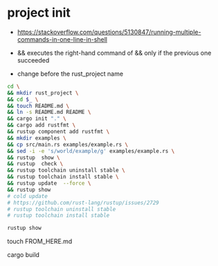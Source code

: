 # project init



- https://stackoverflow.com/questions/5130847/running-multiple-commands-in-one-line-in-shell
- && executes the right-hand command of && only if the previous one succeeded


- change before the rust_project name

```bash
cd \
&& mkdir rust_project \
&& cd $_ \
&& touch README.md \
&& ln -s README.md README \
&& cargo init "." \
&& cargo add rustfmt \
&& rustup component add rustfmt \
&& mkdir examples \
&& cp src/main.rs examples/example.rs \
&& sed -i -e 's/world/example/g' examples/example.rs \
&& rustup  show \
&& rustup  check \
&& rustup toolchain uninstall stable \
&& rustup toolchain install stable \
&& rustup update  --force \
&& rustup show 
# cold update 
# https://github.com/rust-lang/rustup/issues/2729
# rustup toolchain uninstall stable
# rustup toolchain install stable

rustup show
```

<!-- chmod -R 0777 /opt/rust
rm /opt/rust/bin/rust-analyzer 
rm /opt/rust/bin/rustfmt 
rm /opt/rust/bin/cargo-fmt
rustup show

rustup update -->



touch FROM_HERE.md 

cargo build